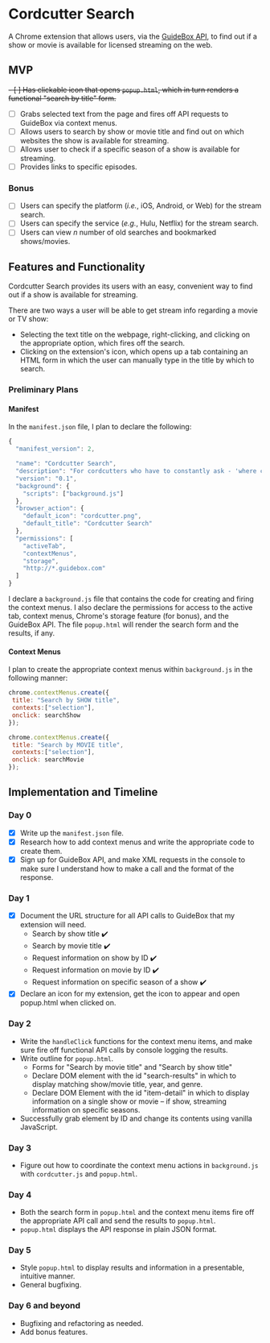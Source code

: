# Cordcutter Search

A Chrome extension that allows users, via the [GuideBox API](http://www.guidebox.com), to find out if a show or movie is available for licensed streaming on the web.

## MVP

<del> - [ ] Has clickable icon that opens `popup.html`, which in turn renders a functional "search by title" form.<del>
- [ ] Grabs selected text from the page and fires off API requests to GuideBox via context menus.
- [ ] Allows users to search by show or movie title and find out on which websites the show is available for streaming.
- [ ] Allows user to check if a specific season of a show is available for streaming.
- [ ] Provides links to specific episodes.

### Bonus

- [ ] Users can specify the platform (_i.e._, iOS, Android, or Web) for the stream search.
- [ ] Users can specify the service (_e.g._, Hulu, Netflix) for the stream search.
- [ ] Users can view _n_ number of old searches and bookmarked shows/movies.

## Features and Functionality

Cordcutter Search provides its users with an easy, convenient way to find out if a show is available for streaming.

There are two ways a user will be able to get stream info regarding a movie or TV show:
- Selecting the text title on the webpage, right-clicking, and clicking on the appropriate option, which fires off the search.
- Clicking on the extension's icon, which opens up a tab containing an HTML form in which the user can manually type in the title by which to search.

### Preliminary Plans

#### Manifest

In the `manifest.json` file, I plan to declare the following:

```javascript
{
  "manifest_version": 2,

  "name": "Cordcutter Search",
  "description": "For cordcutters who have to constantly ask - 'where can I stream it?'",
  "version": "0.1",
  "background": {
    "scripts": ["background.js"]
  },
  "browser_action": {
    "default_icon": "cordcutter.png",
    "default_title": "Cordcutter Search"
  },
  "permissions": [
    "activeTab",
    "contextMenus",
    "storage",
    "http://*.guidebox.com"
  ]
}
```

I declare a `background.js` file that contains the code for creating and firing the context menus.  I also declare the permissions for access to the active tab, context menus, Chrome's storage feature (for bonus), and the GuideBox API.  The file `popup.html` will render the search form and the results, if any.

#### Context Menus

I plan to create the appropriate context menus within `background.js` in the following manner:

```javascript
chrome.contextMenus.create({
 title: "Search by SHOW title",
 contexts:["selection"],
 onclick: searchShow
});

chrome.contextMenus.create({
 title: "Search by MOVIE title",
 contexts:["selection"],
 onclick: searchMovie
});
```

## Implementation and Timeline

### Day 0
- [x] Write up the `manifest.json` file.
- [x] Research how to add context menus and write the appropriate code to create them.
- [x] Sign up for GuideBox API, and make XML requests in the console to make sure I understand how to make a call and the format of the response.

### Day 1
- [x] Document the URL structure for all API calls to GuideBox that my extension will need.
  + Search by show title ✔️
  + Search by movie title ✔️
  + Request information on show by ID ✔️
  + Request information on movie by ID ✔️
  + Request information on specific season of a show ✔️
- [x] Declare an icon for my extension, get the icon to appear and open popup.html when clicked on.

### Day 2
- Write the `handleClick` functions for the context menu items, and make sure fire off functional API calls by console logging the results.
- Write outline for `popup.html`.
  + Forms for "Search by movie title" and "Search by show title"
  + Declare DOM element with the id "search-results" in which to display matching show/movie title, year, and genre.
  + Declare DOM Element with the id "item-detail" in which to display information on a single show or movie – if show, streaming information on specific seasons.
- Successfully grab element by ID and change its contents using vanilla JavaScript.

### Day 3
- Figure out how to coordinate the context menu actions in `background.js` with `cordcutter.js` and `popup.html`.

### Day 4
- Both the search form in `popup.html` and the context menu items fire off the appropriate API call and send the results to `popup.html`.
- `popup.html` displays the API response in plain JSON format.

### Day 5
- Style `popup.html` to display results and information in a presentable, intuitive manner.
- General bugfixing.

### Day 6 and beyond
- Bugfixing and refactoring as needed.
- Add bonus features.
